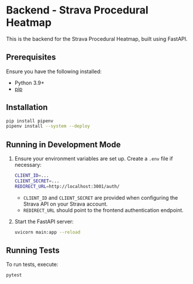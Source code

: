 # Backend - Strava Procedural Heatmap

This is the backend for the Strava Procedural Heatmap, built using FastAPI.

## Prerequisites

Ensure you have the following installed:
- Python 3.9+
- [pip](https://pip.pypa.io/en/stable/)

## Installation

```sh
pip install pipenv
pipenv install --system --deploy
```

## Running in Development Mode

1. Ensure your environment variables are set up. Create a `.env` file if necessary:
   ```sh
   CLIENT_ID=...
   CLIENT_SECRET=...
   REDIRECT_URL=http://localhost:3001/auth/
   ```
   - `CLIENT_ID` and `CLIENT_SECRET` are provided when configuring the Strava API on your Strava account.
   - `REDIRECT_URL` should point to the frontend authentication endpoint.

2. Start the FastAPI server:
   ```sh
   uvicorn main:app --reload
   ```

## Running Tests

To run tests, execute:
```sh
pytest
```
